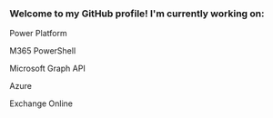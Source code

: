 ### Welcome to my GitHub profile! I'm currently working on:
Power Platform

M365 PowerShell

Microsoft Graph API

Azure

Exchange Online

<meta name="google-site-verification" content="f8_pZ5JVxhtinF3IwHU_hSquP5PmLtEdFx9P_GtepZ8" />

<!--
**JakeGwynn/JakeGwynn** is a ✨ _special_ ✨ repository because its `README.md` (this file) appears on your GitHub profile.

Here are some ideas to get you started:

- 🔭 I’m currently working on ...
- 🌱 I’m currently learning ...
- 👯 I’m looking to collaborate on ...
- 🤔 I’m looking for help with ...
- 💬 Ask me about ...
- 📫 How to reach me: ...
- 😄 Pronouns: ...
- ⚡ Fun fact: ...
-->
